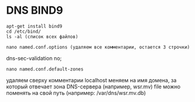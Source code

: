 # DNS BIND9

```
apt-get install bind9
cd /etc/bind/ 
ls -al (список всех файлов)
``` 

```
nano named.conf.options (удаляем все комментарии, остается 3 строчки)
``` 
dns-sec-validation no;

```
nano named.conf.default-zones
```
удаляем сверху комментарии
localhost меняем на имя домена, за который отвечает зона DNS-сервера (например, wsr.mv)
file можно поменять на свой путь (например: /var/dns/wsr.mv.db)
